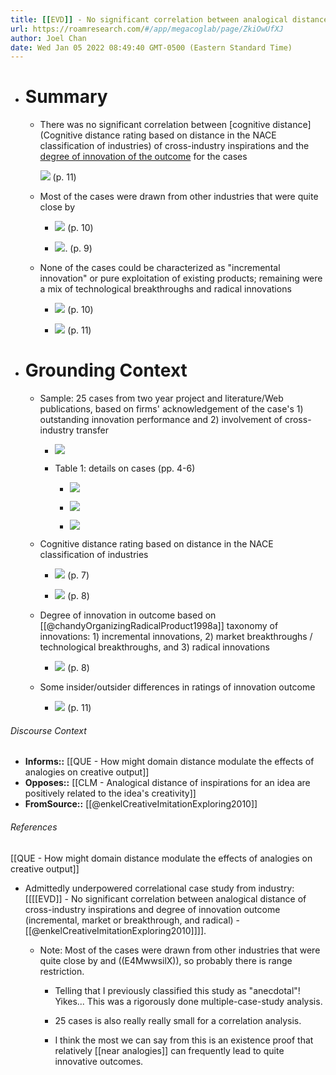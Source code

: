 ```yaml
---
title: [[EVD]] - No significant correlation between analogical distance of cross-industry inspirations and degree of innovation outcome (incremental, market or breakthrough, and radical) - [[@enkelCreativeImitationExploring2010]]
url: https://roamresearch.com/#/app/megacoglab/page/ZkiOwUfXJ
author: Joel Chan
date: Wed Jan 05 2022 08:49:40 GMT-0500 (Eastern Standard Time)
---
```


- # Summary

    - There was no significant correlation between [cognitive distance](Cognitive distance rating based on distance in the NACE classification of industries) of cross-industry inspirations and the [degree of innovation of the outcome](((axR0J0Bqr))) for the cases

        ![](https://firebasestorage.googleapis.com/v0/b/firescript-577a2.appspot.com/o/imgs%2Fapp%2Fmegacoglab%2FUTpRbkXhrJ.png?alt=media&token=b8578a23-f595-443c-a9f4-86d71588e94e) (p. 11)

    - Most of the cases were drawn from other industries that were quite close by

        - ![](https://firebasestorage.googleapis.com/v0/b/firescript-577a2.appspot.com/o/imgs%2Fapp%2Fmegacoglab%2F7ITPcDUyLC.png?alt=media&token=88a132a1-725d-4403-bd98-ec3d7ff3602b) (p. 10)

        - ![](https://firebasestorage.googleapis.com/v0/b/firescript-577a2.appspot.com/o/imgs%2Fapp%2Fmegacoglab%2FdVyKK7bcEL.png?alt=media&token=de4a04a8-fba5-47c5-8710-cc91b38f69b1). (p. 9)

    - None of the cases could be characterized as "incremental innovation" or pure exploitation of existing products; remaining were a mix of technological breakthroughs and radical innovations

        - ![](https://firebasestorage.googleapis.com/v0/b/firescript-577a2.appspot.com/o/imgs%2Fapp%2Fmegacoglab%2F6B8kxyt9bt.png?alt=media&token=62d8e2f3-e025-4f82-9661-fe7c6efc8e12) (p. 10)

        - ![](https://firebasestorage.googleapis.com/v0/b/firescript-577a2.appspot.com/o/imgs%2Fapp%2Fmegacoglab%2FhioOG7w-Gi.png?alt=media&token=624bfa9c-bf20-4f4c-90f5-d8d0c353edea) (p. 11)
- # Grounding Context

    - Sample: 25 cases from two year project and literature/Web publications, based on firms' acknowledgement of the case's 1) outstanding innovation performance and 2) involvement of cross-industry transfer

        - ![](https://firebasestorage.googleapis.com/v0/b/firescript-577a2.appspot.com/o/imgs%2Fapp%2Fmegacoglab%2FS1OWsMFnBp.png?alt=media&token=74e0e905-c179-45da-aee8-dba322f81aa6)

        - Table 1: details on cases (pp. 4-6)

            - ![](https://firebasestorage.googleapis.com/v0/b/firescript-577a2.appspot.com/o/imgs%2Fapp%2Fmegacoglab%2FOg8sOljNzS.png?alt=media&token=9ba4e147-e7a4-48d8-ba4b-34d04a493932)

            - ![](https://firebasestorage.googleapis.com/v0/b/firescript-577a2.appspot.com/o/imgs%2Fapp%2Fmegacoglab%2FVxaBQzuOy0.png?alt=media&token=7d8355e4-0fbd-43ec-8b98-5eba786856dc)

            - ![](https://firebasestorage.googleapis.com/v0/b/firescript-577a2.appspot.com/o/imgs%2Fapp%2Fmegacoglab%2Fga8FTUgYA0.png?alt=media&token=48401107-fb69-4a7b-ae6b-3d88f0adc271)

    - Cognitive distance rating based on distance in the NACE classification of industries

        - ![](https://firebasestorage.googleapis.com/v0/b/firescript-577a2.appspot.com/o/imgs%2Fapp%2Fmegacoglab%2FDTsA54UFMw.png?alt=media&token=1d888dbc-3039-45dd-bb2a-9b452d50b07e) (p. 7)

        - ![](https://firebasestorage.googleapis.com/v0/b/firescript-577a2.appspot.com/o/imgs%2Fapp%2Fmegacoglab%2FCnOnnndHob.png?alt=media&token=b73d8e8a-014e-40a7-94a4-8341d2acf536) (p. 8)

    - Degree of innovation in outcome based on [[@chandyOrganizingRadicalProduct1998a]] taxonomy of innovations: 1) incremental innovations, 2) market breakthroughs / technological breakthroughs, and 3) radical innovations

        - ![](https://firebasestorage.googleapis.com/v0/b/firescript-577a2.appspot.com/o/imgs%2Fapp%2Fmegacoglab%2FQ7bbPQiqdJ.png?alt=media&token=0f3f48e1-ce4b-4680-a5da-9a5d1fa81acc) (p. 8)

    - Some insider/outsider differences in ratings of innovation outcome

        - ![](https://firebasestorage.googleapis.com/v0/b/firescript-577a2.appspot.com/o/imgs%2Fapp%2Fmegacoglab%2FvEXqoGI8oc.png?alt=media&token=f744fae4-d773-44c0-ac07-9a3499101f7e) (p. 11)

###### Discourse Context

- **Informs::** [[QUE - How might domain distance modulate the effects of analogies on creative output]]
- **Opposes::** [[CLM - Analogical distance of inspirations for an idea are positively related to the idea's creativity]]
- **FromSource::** [[@enkelCreativeImitationExploring2010]]

###### References

[[QUE - How might domain distance modulate the effects of analogies on creative output]]

- Admittedly underpowered correlational case study from industry: [[[[EVD]] - No significant correlation between analogical distance of cross-industry inspirations and degree of innovation outcome (incremental, market or breakthrough, and radical) - [[@enkelCreativeImitationExploring2010]]]].

    - Note: Most of the cases were drawn from other industries that were quite close by and ((E4MwwsilX)), so probably there is range restriction.

        - Telling that I previously classified this study as "anecdotal"! Yikes... This was a rigorously done multiple-case-study analysis.

        - 25 cases is also really really small for a correlation analysis.

        - I think the most we can say from this is an existence proof that relatively [[near analogies]] can frequently lead to quite innovative outcomes.
